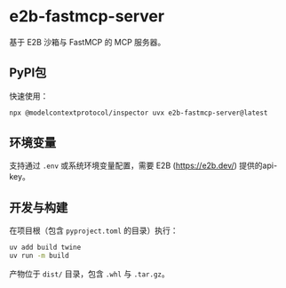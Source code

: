 # e2b-fastmcp-server

基于 E2B 沙箱与 FastMCP 的 MCP 服务器。


## PyPI包
快速使用：
```bash
npx @modelcontextprotocol/inspector uvx e2b-fastmcp-server@latest
```

## 环境变量
支持通过 `.env` 或系统环境变量配置，需要 E2B (https://e2b.dev/) 提供的api-key。

## 开发与构建
在项目根（包含 `pyproject.toml` 的目录）执行：
```bash
uv add build twine
uv run -m build
```
产物位于 `dist/` 目录，包含 `.whl` 与 `.tar.gz`。


